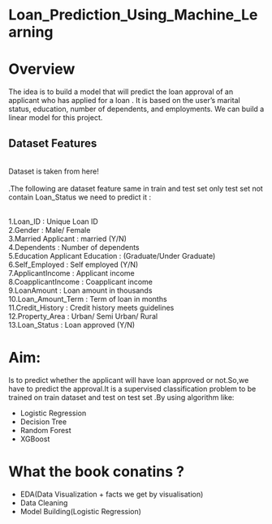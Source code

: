 # Loan_Prediction_Using_Machine_Learning
<h1>Overview</h1>

The idea  is to build a model that will predict the loan approval of an applicant who has applied for a loan . It is based on the user’s marital status, education, number of dependents, and employments. We can build a linear model for this project.

<h2>Dataset Features</h2>
<br>Dataset is taken from <link href="https://www.kaggle.com/altruistdelhite04/loan-prediction-problem-dataset">here!</link>
<br><br>.The following are dataset feature same in train and test set only test set not contain Loan_Status we need to predict it :

<br>1.Loan_ID                           :	Unique Loan ID
<br>2.Gender	                          :  Male/ Female
<br>3.Married	Applicant                 : married (Y/N)
<br>4.Dependents	                      : Number of dependents
<br>5.Education	Applicant Education     : (Graduate/Under Graduate)
<br>6.Self_Employed                     :	Self employed (Y/N)
<br>7.ApplicantIncome	                  : Applicant income
<br>8.CoapplicantIncome	                : Coapplicant income
<br>9.LoanAmount	                      : Loan amount in thousands
<br>10.Loan_Amount_Term                 :	Term of loan in months
<br>11.Credit_History	                  : Credit history meets guidelines
<br>12.Property_Area	                  : Urban/ Semi Urban/ Rural
<br>13.Loan_Status	                    : Loan approved (Y/N)

<h1>Aim:</h1>
Is to predict whether the applicant will have loan approved or not.So,we have to predict the approval.It is a supervised classification problem to be trained on train dataset and test on test set .By using algorithm like:
<ul>
  <li>Logistic Regression</li>
  <li>Decision Tree</li>
  <li>Random Forest</li>
  <li>XGBoost</li>
</ul>

<h1>What the book conatins ?</h1>
<ul>
  <li>EDA(Data Visualization + facts we get by visualisation)</li>
  <li>Data Cleaning</li>
  <li>Model Building(Logistic Regression)</li>
</ul>

